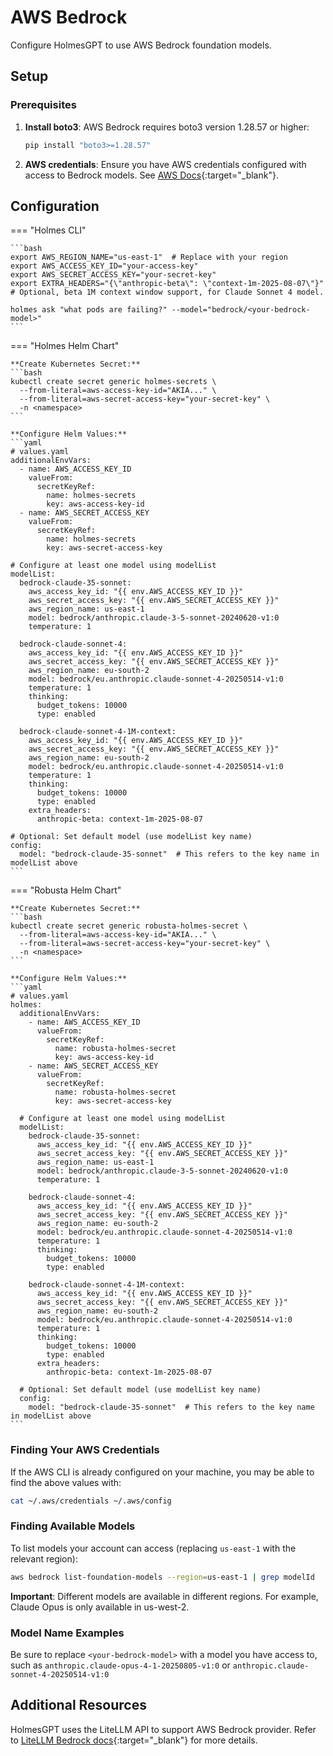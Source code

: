 # AWS Bedrock

Configure HolmesGPT to use AWS Bedrock foundation models.

## Setup

### Prerequisites

1. **Install boto3**: AWS Bedrock requires boto3 version 1.28.57 or higher:
   ```bash
   pip install "boto3>=1.28.57"
   ```

2. **AWS credentials**: Ensure you have AWS credentials configured with access to Bedrock models. See [AWS Docs](https://docs.aws.amazon.com/bedrock/latest/userguide/getting-started.html){:target="_blank"}.

## Configuration

=== "Holmes CLI"

    ```bash
    export AWS_REGION_NAME="us-east-1"  # Replace with your region
    export AWS_ACCESS_KEY_ID="your-access-key"
    export AWS_SECRET_ACCESS_KEY="your-secret-key"
    export EXTRA_HEADERS="{\"anthropic-beta\": \"context-1m-2025-08-07\"}" # Optional, beta 1M context window support, for Claude Sonnet 4 model.

    holmes ask "what pods are failing?" --model="bedrock/<your-bedrock-model>"
    ```

=== "Holmes Helm Chart"

    **Create Kubernetes Secret:**
    ```bash
    kubectl create secret generic holmes-secrets \
      --from-literal=aws-access-key-id="AKIA..." \
      --from-literal=aws-secret-access-key="your-secret-key" \
      -n <namespace>
    ```

    **Configure Helm Values:**
    ```yaml
    # values.yaml
    additionalEnvVars:
      - name: AWS_ACCESS_KEY_ID
        valueFrom:
          secretKeyRef:
            name: holmes-secrets
            key: aws-access-key-id
      - name: AWS_SECRET_ACCESS_KEY
        valueFrom:
          secretKeyRef:
            name: holmes-secrets
            key: aws-secret-access-key

    # Configure at least one model using modelList
    modelList:
      bedrock-claude-35-sonnet:
        aws_access_key_id: "{{ env.AWS_ACCESS_KEY_ID }}"
        aws_secret_access_key: "{{ env.AWS_SECRET_ACCESS_KEY }}"
        aws_region_name: us-east-1
        model: bedrock/anthropic.claude-3-5-sonnet-20240620-v1:0
        temperature: 1

      bedrock-claude-sonnet-4:
        aws_access_key_id: "{{ env.AWS_ACCESS_KEY_ID }}"
        aws_secret_access_key: "{{ env.AWS_SECRET_ACCESS_KEY }}"
        aws_region_name: eu-south-2
        model: bedrock/eu.anthropic.claude-sonnet-4-20250514-v1:0
        temperature: 1
        thinking:
          budget_tokens: 10000
          type: enabled

      bedrock-claude-sonnet-4-1M-context:
        aws_access_key_id: "{{ env.AWS_ACCESS_KEY_ID }}"
        aws_secret_access_key: "{{ env.AWS_SECRET_ACCESS_KEY }}"
        aws_region_name: eu-south-2
        model: bedrock/eu.anthropic.claude-sonnet-4-20250514-v1:0
        temperature: 1
        thinking:
          budget_tokens: 10000
          type: enabled
        extra_headers:
          anthropic-beta: context-1m-2025-08-07

    # Optional: Set default model (use modelList key name)
    config:
      model: "bedrock-claude-35-sonnet"  # This refers to the key name in modelList above
    ```

=== "Robusta Helm Chart"

    **Create Kubernetes Secret:**
    ```bash
    kubectl create secret generic robusta-holmes-secret \
      --from-literal=aws-access-key-id="AKIA..." \
      --from-literal=aws-secret-access-key="your-secret-key" \
      -n <namespace>
    ```

    **Configure Helm Values:**
    ```yaml
    # values.yaml
    holmes:
      additionalEnvVars:
        - name: AWS_ACCESS_KEY_ID
          valueFrom:
            secretKeyRef:
              name: robusta-holmes-secret
              key: aws-access-key-id
        - name: AWS_SECRET_ACCESS_KEY
          valueFrom:
            secretKeyRef:
              name: robusta-holmes-secret
              key: aws-secret-access-key

      # Configure at least one model using modelList
      modelList:
        bedrock-claude-35-sonnet:
          aws_access_key_id: "{{ env.AWS_ACCESS_KEY_ID }}"
          aws_secret_access_key: "{{ env.AWS_SECRET_ACCESS_KEY }}"
          aws_region_name: us-east-1
          model: bedrock/anthropic.claude-3-5-sonnet-20240620-v1:0
          temperature: 1

        bedrock-claude-sonnet-4:
          aws_access_key_id: "{{ env.AWS_ACCESS_KEY_ID }}"
          aws_secret_access_key: "{{ env.AWS_SECRET_ACCESS_KEY }}"
          aws_region_name: eu-south-2
          model: bedrock/eu.anthropic.claude-sonnet-4-20250514-v1:0
          temperature: 1
          thinking:
            budget_tokens: 10000
            type: enabled

        bedrock-claude-sonnet-4-1M-context:
          aws_access_key_id: "{{ env.AWS_ACCESS_KEY_ID }}"
          aws_secret_access_key: "{{ env.AWS_SECRET_ACCESS_KEY }}"
          aws_region_name: eu-south-2
          model: bedrock/eu.anthropic.claude-sonnet-4-20250514-v1:0
          temperature: 1
          thinking:
            budget_tokens: 10000
            type: enabled
          extra_headers:
            anthropic-beta: context-1m-2025-08-07

      # Optional: Set default model (use modelList key name)
      config:
        model: "bedrock-claude-35-sonnet"  # This refers to the key name in modelList above
    ```

### Finding Your AWS Credentials

If the AWS CLI is already configured on your machine, you may be able to find the above values with:

```bash
cat ~/.aws/credentials ~/.aws/config
```

### Finding Available Models

To list models your account can access (replacing `us-east-1` with the relevant region):

```bash
aws bedrock list-foundation-models --region=us-east-1 | grep modelId
```

**Important**: Different models are available in different regions. For example, Claude Opus is only available in us-west-2.

### Model Name Examples
Be sure to replace `<your-bedrock-model>` with a model you have access to, such as `anthropic.claude-opus-4-1-20250805-v1:0` or `anthropic.claude-sonnet-4-20250514-v1:0`

## Additional Resources

HolmesGPT uses the LiteLLM API to support AWS Bedrock provider. Refer to [LiteLLM Bedrock docs](https://litellm.vercel.app/docs/providers/bedrock){:target="_blank"} for more details.
